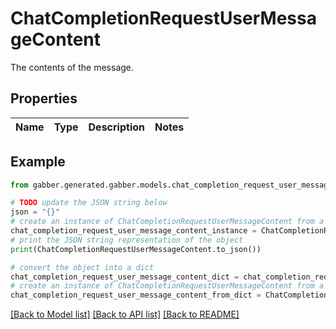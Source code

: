 # ChatCompletionRequestUserMessageContent

The contents of the message.

## Properties

Name | Type | Description | Notes
------------ | ------------- | ------------- | -------------

## Example

```python
from gabber.generated.gabber.models.chat_completion_request_user_message_content import ChatCompletionRequestUserMessageContent

# TODO update the JSON string below
json = "{}"
# create an instance of ChatCompletionRequestUserMessageContent from a JSON string
chat_completion_request_user_message_content_instance = ChatCompletionRequestUserMessageContent.from_json(json)
# print the JSON string representation of the object
print(ChatCompletionRequestUserMessageContent.to_json())

# convert the object into a dict
chat_completion_request_user_message_content_dict = chat_completion_request_user_message_content_instance.to_dict()
# create an instance of ChatCompletionRequestUserMessageContent from a dict
chat_completion_request_user_message_content_from_dict = ChatCompletionRequestUserMessageContent.from_dict(chat_completion_request_user_message_content_dict)
```
[[Back to Model list]](../README.md#documentation-for-models) [[Back to API list]](../README.md#documentation-for-api-endpoints) [[Back to README]](../README.md)


